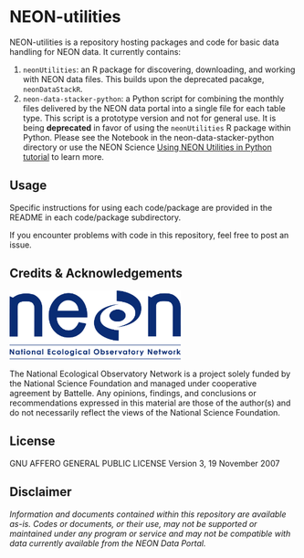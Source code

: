 NEON-utilities
================

<!-- ****** Description ****** -->


NEON-utilities is a repository hosting packages and code for basic data handling for NEON data. It currently contains:

1. `neonUtilities`: an R package for discovering, downloading, and working with NEON data files. This builds upon the deprecated pacakge, `neonDataStackR`.
2. `neon-data-stacker-python`: a Python script for combining the monthly files delivered by the NEON data portal into a single file for each table type. This script is a prototype version and not for general use. It is being **deprecated** in favor of using the `neonUtilities` R package within Python. Please see the Notebook in the neon-data-stacker-python directory or use the NEON Science <a href="https://www.neonscience.org/neon-utilities-python"> Using NEON Utilities in Python tutorial</a> to learn more. 


<!-- ****** Usage ****** -->
Usage
-----

Specific instructions for using each code/package are provided in the README in each code/package subdirectory. 

If you encounter problems with code in this repository, feel free to post an issue.

<!-- ****** Acknowledgements ****** -->
Credits & Acknowledgements
--------------------------


<!-- HTML tags to produce image, resize, add hyperlink. -->
<a href="http://www.neonscience.org/"> <img src="logo.png" width="300px" /> </a>


<!-- Acknowledgements text -->
The National Ecological Observatory Network is a project solely funded by the National Science Foundation and managed under cooperative agreement by Battelle. Any opinions, findings, and conclusions or recommendations expressed in this material are those of the author(s) and do not necessarily reflect the views of the National Science Foundation.

<!-- ****** License ****** -->
License
-------
 GNU AFFERO GENERAL PUBLIC LICENSE Version 3, 19 November 2007

<!-- ****** Disclaimer ****** -->
Disclaimer
----------
*Information and documents contained within this repository are available as-is. Codes or documents, or their use, may not be supported or maintained under any program or service and may not be compatible with data currently available from the NEON Data Portal.*

